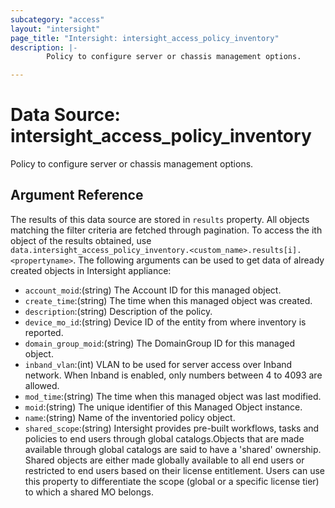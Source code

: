 ```yaml
---
subcategory: "access"
layout: "intersight"
page_title: "Intersight: intersight_access_policy_inventory"
description: |-
        Policy to configure server or chassis management options.

---
```


# Data Source: intersight_access_policy_inventory
Policy to configure server or chassis management options.
## Argument Reference
The results of this data source are stored in `results` property.
All objects matching the filter criteria are fetched through pagination.
To access the ith object of the results obtained, use `data.intersight_access_policy_inventory.<custom_name>.results[i].<propertyname>`.
The following arguments can be used to get data of already created objects in Intersight appliance:
* `account_moid`:(string) The Account ID for this managed object. 
* `create_time`:(string) The time when this managed object was created. 
* `description`:(string) Description of the policy. 
* `device_mo_id`:(string) Device ID of the entity from where inventory is reported. 
* `domain_group_moid`:(string) The DomainGroup ID for this managed object. 
* `inband_vlan`:(int) VLAN to be used for server access over Inband network. When Inband is enabled, only numbers between 4 to 4093 are allowed. 
* `mod_time`:(string) The time when this managed object was last modified. 
* `moid`:(string) The unique identifier of this Managed Object instance. 
* `name`:(string) Name of the inventoried policy object. 
* `shared_scope`:(string) Intersight provides pre-built workflows, tasks and policies to end users through global catalogs.Objects that are made available through global catalogs are said to have a 'shared' ownership. Shared objects are either made globally available to all end users or restricted to end users based on their license entitlement. Users can use this property to differentiate the scope (global or a specific license tier) to which a shared MO belongs. 
 
